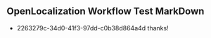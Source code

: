 ## OpenLocalization Workflow Test MarkDown
* 2263279c-34d0-41f3-97dd-c0b38d864a4d thanks!

<!--HONumber=Jul16_HO2-->


